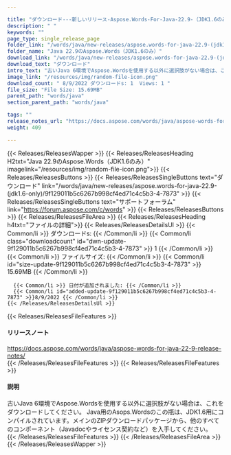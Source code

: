 ```yaml
---

title: "ダウンロード---新しいリリース-Aspose.Words-For-Java-22.9-（JDK1.6のみ）"
description: " "
keywords: ""
page_type: single_release_page
folder_link: "/words/java/new-releases/aspose.words-for-java-22.9-(jdk1.6-only)/"
folder_name: "Java 22.9のAspose.Words（JDK1.6のみ）"
download_link: "/words/java/new-releases/aspose.words-for-java-22.9-(jdk1.6-only)/9f129011b5c6267b998cf4ed71c4c5b3-4-7873"
download_text: "ダウンロード"
intro_text: "古いJava 6環境でAspose.Wordsを使用する以外に選択肢がない場合は、これをダウンロードしてください。 Java用のAsops.Wordsのこの瓶は、JDK1.6用にコンパイルされています。メインのZIPダウンロードパッケージから、他のすべてのコンポーネント（Javadocやライセンス契約など）を入手してください。"
image_link: "/resources/img/random-file-icon.png"
download_count: " 8/9/2022 ダウンロードs: 1  Views: 1 "
file_size: "File Size: 15.69MB"
parent_path: "words/java"
section_parent_path: "words/java"

tags: ""
release_notes_url: "https://docs.aspose.com/words/java/aspose-words-for-java-22-9-release-notes/"
weight: 409

---
```


{{< Releases/ReleasesWapper >}}
  {{< Releases/ReleasesHeading H2txt="Java 22.9のAspose.Words（JDK1.6のみ）" imagelink="/resources/img/random-file-icon.png">}}
  {{< Releases/ReleasesButtons >}}
    {{< Releases/ReleasesSingleButtons text="ダウンロード" link="/words/java/new-releases/aspose.words-for-java-22.9-(jdk1.6-only)/9f129011b5c6267b998cf4ed71c4c5b3-4-7873" >}}
    {{< Releases/ReleasesSingleButtons text="サポートフォーラム" link="https://forum.aspose.com/c/words" >}}
  {{< Releases/ReleasesButtons >}}
  {{< Releases/ReleasesFileArea >}}
    {{< Releases/ReleasesHeading h4txt="ファイルの詳細">}}
    {{< Releases/ReleasesDetailsUl >}}
      {{< Common/li >}} ダウンロードs: {{< /Common/li >}}
      {{< Common/li class="downloadcount" id="dwn-update-9f129011b5c6267b998cf4ed71c4c5b3-4-7873" >}} 1 {{< /Common/li >}}
      {{< Common/li >}} ファイルサイズ: {{< /Common/li >}}
      {{< Common/li id="size-update-9f129011b5c6267b998cf4ed71c4c5b3-4-7873" >}} 15.69MB {{< /Common/li >}}

      {{< Common/li >}} 日付が追加されました: {{< /Common/li >}}
      {{< Common/li id="added-update-9f129011b5c6267b998cf4ed71c4c5b3-4-7873" >}}8/9/2022 {{< /Common/li >}}
    {{< /Releases/ReleasesDetailsUl >}}

  {{< Releases/ReleasesFileFeatures >}}
      <h4>リリースノート</h4><div><a href='https://docs.aspose.com/words/java/aspose-words-for-java-22-9-release-notes/'>https://docs.aspose.com/words/java/aspose-words-for-java-22-9-release-notes/</a></div>
  {{< /Releases/ReleasesFileFeatures >}}
  {{< Releases/ReleasesFileFeatures >}}
      <h4>説明</h4><div class="HTMLDescription">古いJava 6環境でAspose.Wordsを使用する以外に選択肢がない場合は、これをダウンロードしてください。 Java用のAsops.Wordsのこの瓶は、JDK1.6用にコンパイルされています。メインのZIPダウンロードパッケージから、他のすべてのコンポーネント（Javadocやライセンス契約など）を入手してください。</div>
  {{< /Releases/ReleasesFileFeatures >}}
 {{< /Releases/ReleasesFileArea >}}
{{< /Releases/ReleasesWapper >}}


